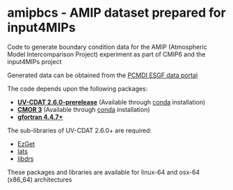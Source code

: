 # amipbcs - AMIP dataset prepared for input4MIPs
Code to generate boundary condition data for the AMIP (Atmospheric Model Intercomparison Project) experiment as part of CMIP6 and the input4MIPs project

Generated data can be obtained from the [PCMDI ESGF data portal](https://pcmdi.llnl.gov/search/input4mips/)

The code depends upon the following packages:
- [**UV-CDAT 2.6.0-prerelease**](https://github.com/UV-CDAT/uvcdat) (Available through [conda](https://anaconda.org/uvcdat/uvcdat/files) installation)
- [**CMOR 3**](https://github.com/PCMDI/cmor) (Available through [conda](https://anaconda.org/PCMDI/cmor/files) installation)
- [**gfortran 4.4.7+**](https://gcc.gnu.org/wiki/GFortran)

The sub-libraries of UV-CDAT 2.6.0+ are required:
- [EzGet](https://github.com/UV-CDAT/EzGet)
- [lats](https://github.com/UV-CDAT/lats)
- [libdrs](https://github.com/UV-CDAT/libdrs)

These packages and libraries are available for linux-64 and osx-64 (x86_64) architectures
